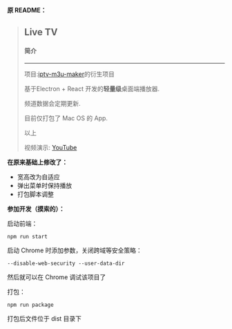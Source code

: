 **原 README：**

>## Live TV
>
>#### 简介
>---
>项目:[iptv-m3u-maker](https://github.com/EvilCult/iptv-m3u-maker)的衍生项目
>
>基于Electron + React 开发的**轻量级**桌面端播放器.
>
>频道数据会定期更新.
>
>目前仅打包了 Mac OS 的 App.
>
>以上
>
>视频演示: [YouTube](https://youtu.be/BhuYB4l3NUY)


**在原来基础上修改了：**

- 宽高改为自适应
- 弹出菜单时保持播放
- 打包脚本调整

**参加开发（摸索的）：**

启动前端：
```
npm run start
```
启动 Chrome 时添加参数，关闭跨域等安全策略：
```
--disable-web-security --user-data-dir
```
然后就可以在 Chrome 调试该项目了

打包：
```
npm run package
```
打包后文件位于 dist 目录下